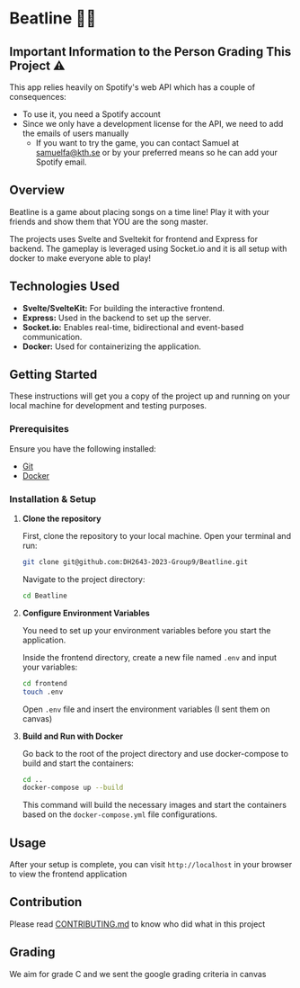 # Beatline 🎉🎉

## Important Information to the Person Grading This Project ⚠️
This app relies heavily on Spotify's web API which has a couple of consequences: 
- To use it, you need a Spotify account
- Since we only have a development license for the API, we need to add the emails of users manually
  - If you want to try the game, you can contact Samuel at samuelfa@kth.se or by your preferred means so he can add your Spotify email.

## Overview

Beatline is a game about placing songs on a time line! Play it with your friends and show them that YOU are the song master.

The projects uses Svelte and Sveltekit for frontend and Express for backend. The gameplay is leveraged using Socket.io and it is all setup with docker to make everyone able to play!

## Technologies Used

- **Svelte/SvelteKit:** For building the interactive frontend.
- **Express:** Used in the backend to set up the server.
- **Socket.io:** Enables real-time, bidirectional and event-based communication.
- **Docker:** Used for containerizing the application.

## Getting Started

These instructions will get you a copy of the project up and running on your local machine for development and testing purposes.

### Prerequisites

Ensure you have the following installed:
- [Git](https://git-scm.com/)
- [Docker](https://www.docker.com/)

### Installation & Setup

1. **Clone the repository**

    First, clone the repository to your local machine. Open your terminal and run:
    ```bash
    git clone git@github.com:DH2643-2023-Group9/Beatline.git
    ```

    Navigate to the project directory:
    ```bash
    cd Beatline
    ```

2. **Configure Environment Variables**

    You need to set up your environment variables before you start the application.

    Inside the frontend directory, create a new file named `.env` and input your variables:
    ```bash
    cd frontend
    touch .env
    ```

    Open `.env` file and insert the environment variables (I sent them on canvas)

3. **Build and Run with Docker**

    Go back to the root of the project directory and use docker-compose to build and start the containers:

    ```bash
    cd ..
    docker-compose up --build
    ```

    This command will build the necessary images and start the containers based on the `docker-compose.yml` file configurations.

## Usage

After your setup is complete, you can visit `http://localhost` in your browser to view the frontend application

## Contribution

Please read [CONTRIBUTING.md](CONTRIBUTING.md) to know who did what in this project

## Grading

We aim for grade C and we sent the google grading criteria in canvas


